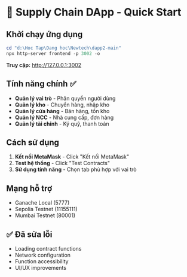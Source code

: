 # 🚀 Supply Chain DApp - Quick Start

## Khởi chạy ứng dụng
```powershell
cd "d:\Hoc Tap\Dang hoc\Newtech\dapp2-main"
npx http-server frontend -p 3002 -o
```

**Truy cập:** http://127.0.0.1:3002

## Tính năng chính ✅
- **Quản lý vai trò** - Phân quyền người dùng
- **Quản lý kho** - Chuyển hàng, nhập kho
- **Quản lý cửa hàng** - Bán hàng, tồn kho  
- **Quản lý NCC** - Nhà cung cấp, đơn hàng
- **Quản lý tài chính** - Ký quỹ, thanh toán

## Cách sử dụng
1. **Kết nối MetaMask** - Click "Kết nối MetaMask"
2. **Test hệ thống** - Click "Test Contracts" 
3. **Sử dụng tính năng** - Chọn tab phù hợp với vai trò

## Mạng hỗ trợ
- Ganache Local (5777)
- Sepolia Testnet (11155111)
- Mumbai Testnet (80001)

## ✅ Đã sửa lỗi
- Loading contract functions
- Network configuration  
- Function accessibility
- UI/UX improvements
